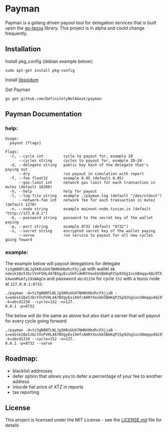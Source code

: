 # Payman

Payman is a golang driven payout tool for delegation services that is built upon the [go-tezos](https://github.com/DefinitelyNotAGoat/go-tezos) library. This project is in alpha and could change frequently. 

## Installation

Install pkg_config (debian example below):
```
sudo apt-get install pkg-config
```

Install [libsoidum](https://libsodium.gitbook.io/doc/installation)

Get Payman 
```
go get github.com/DefinitelyNotAGoat/payman
```

## Payman Documentation

### help:

```
Usage:
  payout [flags]

Flags:
  -c, --cycle int         cycle to payout for, example 20
      --cycles string     cycles to payout for, example 20-24
  -d, --delegate string   public key hash of the delegate that's paying out
      --dry               run payout in simulation with report
  -f, --fee float32       example 0.05 (default 0.05)
      --gas-limit int     network gas limit for each transaction in mutez (default 10200)
  -h, --help              help for payout
  -l, --log-file string   example ./payman.log (default "/dev/stdout")
      --network-fee int   network fee for each transaction in mutez (default 1270)
  -n, --node string       example mainnet-node.tzscan.io (default "http://127.0.0.1")
  -k, --password string   password to the secret key of the wallet paying
  -p, --port string       example 8732 (default "8732")
  -s, --secret string     encrypted secret key of the wallet paying
      --serve             run service to payout for all new cycles going foward
```

### example: 
The example below will payout delegations for delegate `tz3gN8NTLNLJg5KRsUU47NHNVHbdhcFXjjaB` with wallet sk `edesk1Qx5JbctVnFVHL4A7BXgyExihHfcAHRYXoxkbSBmKqP2Sp92Gg1xcU8mqqu4Qi9TXkXwomMxAfy19sWAgCm` and password `abcd1234` for cycle `152` with a tezos node at `127.0.0.1:8732`:
```
./payman -d=tz3gN8NTLNLJg5KRsUU47NHNVHbdhcFXjjaB -s=edesk1Qx5JbctVnFVHL4A7BXgyExihHfcAHRYXoxkbSBmKqP2Sp92Gg1xcU8mqqu4Qi9TXkXwomMxAfy19sWAgCm -k=abcd1234 --cycle=152 -n=127.
0.0.1 -p=8732
```

The below will do the same as above but also start a server that will payout for every cycle going forward:
```
./payman -d=tz3gN8NTLNLJg5KRsUU47NHNVHbdhcFXjjaB -s=edesk1Qx5JbctVnFVHL4A7BXgyExihHfcAHRYXoxkbSBmKqP2Sp92Gg1xcU8mqqu4Qi9TXkXwomMxAfy19sWAgCm -k=abcd1234 --cycle=152 -n=127.
0.0.1 -p=8732 --serve
``` 

## Roadmap:
* blacklist addresses
* defer option that allows you to defer a percentage of your fee to another address
* inlucde fiat price of XTZ in reports
* tax reporting

## License

This project is licensed under the MIT License - see the [LICENSE.md](LICENSE.md) file for details